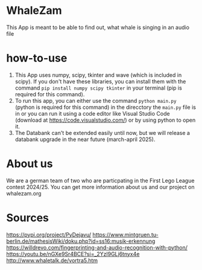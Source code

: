 # WhaleZam
This App is meant to be able to find out, what whale is singing in an audio file

# how-to-use
1. This App uses numpy, scipy, tkinter and wave (which is included in scipy).
If you don't have these libraries, you can install them with the command `pip install numpy scipy tkinter` in your terminal (pip is required for this command).
2. To run this app, you can either use the command `python main.py` (python is required for this command) in the direcctory the `main.py` file is in or you can run it using a code editor like Visual Studio Code (download at     https://code.visualstudio.com/) or by using python to open it.
3. The Databank can't be extended easily until now, but we will release a databank upgrade in the near future (march-april 2025).

# About us
We are a german team of two who are particpating in the First Lego League contest 2024/25.
You can get more information about us and our project on whalezam.org

# Sources
https://pypi.org/project/PyDejavu/
https://www.mintgruen.tu-berlin.de/mathesisWiki/doku.php?id=ss16:musik-erkennung
https://willdrevo.com/fingerprinting-and-audio-recognition-with-python/
https://youtu.be/nGXe9Sr4BCE?si=_2Yzl9GLj6tnyx4e
http://www.whaletalk.de/vortra5.htm

